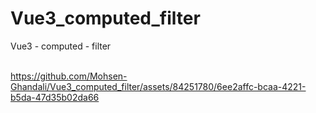 # Vue3_computed_filter
Vue3 - computed - filter
<br/><br/>

https://github.com/Mohsen-Ghandali/Vue3_computed_filter/assets/84251780/6ee2affc-bcaa-4221-b5da-47d35b02da66
